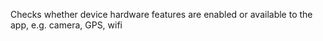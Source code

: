 Checks whether device hardware features are enabled or available to the app, e.g. camera, GPS, wifi

